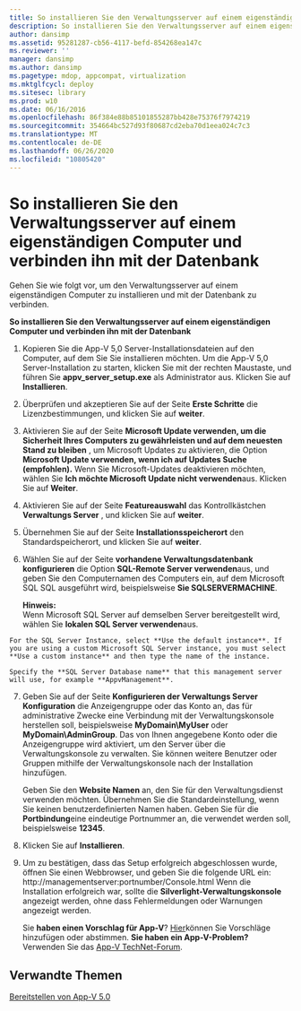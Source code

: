 ```yaml
---
title: So installieren Sie den Verwaltungsserver auf einem eigenständigen Computer und verbinden ihn mit der Datenbank
description: So installieren Sie den Verwaltungsserver auf einem eigenständigen Computer und verbinden ihn mit der Datenbank
author: dansimp
ms.assetid: 95281287-cb56-4117-befd-854268ea147c
ms.reviewer: ''
manager: dansimp
ms.author: dansimp
ms.pagetype: mdop, appcompat, virtualization
ms.mktglfcycl: deploy
ms.sitesec: library
ms.prod: w10
ms.date: 06/16/2016
ms.openlocfilehash: 86f384e88b85101855287bb428e75376f7974219
ms.sourcegitcommit: 354664bc527d93f80687cd2eba70d1eea024c7c3
ms.translationtype: MT
ms.contentlocale: de-DE
ms.lasthandoff: 06/26/2020
ms.locfileid: "10805420"
---
```

# So installieren Sie den Verwaltungsserver auf einem eigenständigen Computer und verbinden ihn mit der Datenbank


Gehen Sie wie folgt vor, um den Verwaltungsserver auf einem eigenständigen Computer zu installieren und mit der Datenbank zu verbinden.

**So installieren Sie den Verwaltungsserver auf einem eigenständigen Computer und verbinden ihn mit der Datenbank**

1.  Kopieren Sie die App-V 5,0 Server-Installationsdateien auf den Computer, auf dem Sie Sie installieren möchten. Um die App-V 5,0 Server-Installation zu starten, klicken Sie mit der rechten Maustaste, und führen Sie **appv\_server\_setup.exe** als Administrator aus. Klicken Sie auf **Installieren**.

2.  Überprüfen und akzeptieren Sie auf der Seite **Erste Schritte** die Lizenzbestimmungen, und klicken Sie auf **weiter**.

3.  Aktivieren Sie auf der Seite **Microsoft Update verwenden, um die Sicherheit Ihres Computers zu gewährleisten und auf dem neuesten Stand zu bleiben** , um Microsoft Updates zu aktivieren, die Option **Microsoft Update verwenden, wenn ich auf Updates Suche (empfohlen).** Wenn Sie Microsoft-Updates deaktivieren möchten, wählen Sie **Ich möchte Microsoft Update nicht verwenden**aus. Klicken Sie auf **Weiter**.

4.  Aktivieren Sie auf der Seite **Featureauswahl** das Kontrollkästchen **Verwaltungs Server** , und klicken Sie auf **weiter**.

5.  Übernehmen Sie auf der Seite **Installationsspeicherort** den Standardspeicherort, und klicken Sie auf **weiter**.

6.  Wählen Sie auf der Seite **vorhandene Verwaltungsdatenbank konfigurieren** die Option **SQL-Remote Server verwenden**aus, und geben Sie den Computernamen des Computers ein, auf dem Microsoft SQL SQL ausgeführt wird, beispielsweise **Sie SQLSERVERMACHINE**.

    **Hinweis:**  
    Wenn Microsoft SQL Server auf demselben Server bereitgestellt wird, wählen Sie **lokalen SQL Server verwenden**aus.



~~~
For the SQL Server Instance, select **Use the default instance**. If you are using a custom Microsoft SQL Server instance, you must select **Use a custom instance** and then type the name of the instance.

Specify the **SQL Server Database name** that this management server will use, for example **AppvManagement**.
~~~

7. Geben Sie auf der Seite **Konfigurieren der Verwaltungs Server Konfiguration** die Anzeigengruppe oder das Konto an, das für administrative Zwecke eine Verbindung mit der Verwaltungskonsole herstellen soll, beispielsweise **MyDomain\\MyUser** oder **MyDomain\\AdminGroup**. Das von Ihnen angegebene Konto oder die Anzeigengruppe wird aktiviert, um den Server über die Verwaltungskonsole zu verwalten. Sie können weitere Benutzer oder Gruppen mithilfe der Verwaltungskonsole nach der Installation hinzufügen.

   Geben Sie den **Website Namen** an, den Sie für den Verwaltungsdienst verwenden möchten. Übernehmen Sie die Standardeinstellung, wenn Sie keinen benutzerdefinierten Namen haben. Geben Sie für die **Portbindung**eine eindeutige Portnummer an, die verwendet werden soll, beispielsweise **12345**.

8. Klicken Sie auf **Installieren**.

9. Um zu bestätigen, dass das Setup erfolgreich abgeschlossen wurde, öffnen Sie einen Webbrowser, und geben Sie die folgende URL ein: http://managementserver:portnumber/Console.html Wenn die Installation erfolgreich war, sollte die **Silverlight-Verwaltungskonsole** angezeigt werden, ohne dass Fehlermeldungen oder Warnungen angezeigt werden.

   Sie **haben einen Vorschlag für App-V**? [Hier](http://appv.uservoice.com/forums/280448-microsoft-application-virtualization)können Sie Vorschläge hinzufügen oder abstimmen. **Sie haben ein App-V-Problem?** Verwenden Sie das [App-V TechNet-Forum](https://social.technet.microsoft.com/Forums/home?forum=mdopappv).

## Verwandte Themen


[Bereitstellen von App-V 5.0](deploying-app-v-50.md)









